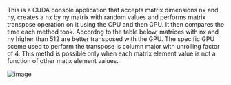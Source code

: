 This is a CUDA console application that accepts matrix dimensions nx and ny, creates a nx by ny matrix with random values and performs matrix transpose operation on it using the CPU and then GPU. It then compares the time each method took. Accordng to the table below, matrices with nx and ny higher than 512 are better transposed with the GPU. The specific GPU sceme used to perform the transpose is column major with unrolling factor of 4. 
This methd is possible only when each matrix element value is not a function of other matix element values.

![image](https://github.com/user-attachments/assets/9261309c-000e-408f-bb17-a1ed0a90588e)




